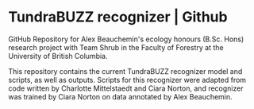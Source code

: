 # TundraBUZZ recognizer | Github

GitHub Repository for Alex Beauchemin's ecology honours (B.Sc. Hons) research project with Team Shrub in the Faculty of Forestry at the University of British Columbia.

This repository contains the current TundraBUZZ recognizer model and scripts, as well as outputs. Scripts for this recognizer were adapted from code written by Charlotte Mittelstaedt and Ciara Norton, and recognizer was trained by Ciara Norton on data annotated by Alex Beauchemin.
